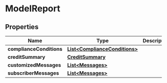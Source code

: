 

# ModelReport


## Properties

| Name | Type | Description | Notes |
|------------ | ------------- | ------------- | -------------|
|**complianceConditions** | [**List&lt;ComplianceConditions&gt;**](ComplianceConditions.md) |  |  [optional] |
|**creditSummary** | [**CreditSummary**](CreditSummary.md) |  |  [optional] |
|**customizedMessages** | [**List&lt;Messages&gt;**](Messages.md) |  |  [optional] |
|**subscriberMessages** | [**List&lt;Messages&gt;**](Messages.md) |  |  [optional] |



